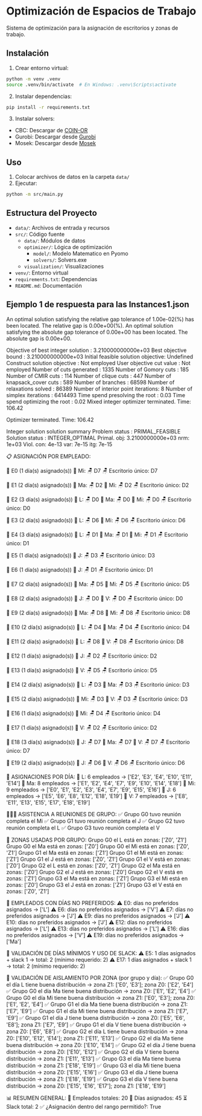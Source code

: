 # Optimización de Espacios de Trabajo

Sistema de optimización para la asignación de escritorios y zonas de trabajo.

## Instalación

1. Crear entorno virtual:
```bash
python -m venv .venv
source .venv/bin/activate  # En Windows: .venv\Scripts\activate
```

2. Instalar dependencias:
```bash
pip install -r requirements.txt
```

3. Instalar solvers:
- CBC: Descargar de [COIN-OR](https://projects.coin-or.org/Cbc)
- Gurobi: Descargar desde [Gurobi](https://www.gurobi.com/)
- Mosek: Descargar desde [Mosek](https://www.mosek.com/)

## Uso

1. Colocar archivos de datos en la carpeta `data/`
2. Ejecutar:
```bash
python -m src/main.py
```

## Estructura del Proyecto

- `data/`: Archivos de entrada y recursos
- `src/`: Código fuente
  - `data/`: Módulos de datos
  - `optimizer/`: Lógica de optimización
    - `model/`: Modelo Matematico en Pyomo
    - `solvers/`: Solvers.exe
  - `visualization/`: Visualizaciones
- `venv/`: Entorno virtual
- `requirements.txt`: Dependencias
- `README.md`: Documentación

## Ejemplo 1 de respuesta para las Instances1.json

An optimal solution satisfying the relative gap tolerance of 1.00e-02(%) has been located.
The relative gap is 0.00e+00(%).
An optimal solution satisfying the absolute gap tolerance of 0.00e+00 has been located.
The absolute gap is 0.00e+00.

Objective of best integer solution : 3.210000000000e+03
Best objective bound               : 3.210000000000e+03
Initial feasible solution objective: Undefined
Construct solution objective       : Not employed
User objective cut value           : Not employed
Number of cuts generated           : 1335
  Number of Gomory cuts            : 185
  Number of CMIR cuts              : 114
  Number of clique cuts            : 447
  Number of knapsack_cover cuts    : 589
Number of branches                 : 68598
Number of relaxations solved       : 86389
Number of interior point iterations: 8
Number of simplex iterations       : 6414493
Time spend presolving the root     : 0.03
Time spend optimizing the root     : 0.02
Mixed integer optimizer terminated. Time: 106.42

Optimizer terminated. Time: 106.42  


Integer solution solution summary
  Problem status  : PRIMAL_FEASIBLE
  Solution status : INTEGER_OPTIMAL
  Primal.  obj: 3.2100000000e+03    nrm: 1e+03    Viol.  con: 4e-13    var: 7e-15    itg: 7e-15

📋 ASIGNACIÓN POR EMPLEADO:

👤 E0 (1 día(s) asignado(s))
   📆 Mi: 🪑 D7
   🪑 Escritorio único: D7

👤 E1 (2 día(s) asignado(s))
   📆 Ma: 🪑 D2
   📆 Mi: 🪑 D2
   🪑 Escritorio único: D2

👤 E2 (3 día(s) asignado(s))
   📆 L: 🪑 D0
   📆 Ma: 🪑 D0
   📆 Mi: 🪑 D0
   🪑 Escritorio único: D0

👤 E3 (2 día(s) asignado(s))
   📆 L: 🪑 D6
   📆 Mi: 🪑 D6
   🪑 Escritorio único: D6

👤 E4 (3 día(s) asignado(s))
   📆 L: 🪑 D1
   📆 Ma: 🪑 D1
   📆 Mi: 🪑 D1
   🪑 Escritorio único: D1

👤 E5 (1 día(s) asignado(s))
   📆 J: 🪑 D3
   🪑 Escritorio único: D3

👤 E6 (1 día(s) asignado(s))
   📆 J: 🪑 D1
   🪑 Escritorio único: D1

👤 E7 (2 día(s) asignado(s))
   📆 Ma: 🪑 D5
   📆 Mi: 🪑 D5
   🪑 Escritorio único: D5

👤 E8 (2 día(s) asignado(s))
   📆 J: 🪑 D0
   📆 V: 🪑 D0
   🪑 Escritorio único: D0

👤 E9 (2 día(s) asignado(s))
   📆 Ma: 🪑 D8
   📆 Mi: 🪑 D8
   🪑 Escritorio único: D8

👤 E10 (2 día(s) asignado(s))
   📆 L: 🪑 D4
   📆 Ma: 🪑 D4
   🪑 Escritorio único: D4

👤 E11 (2 día(s) asignado(s))
   📆 L: 🪑 D8
   📆 V: 🪑 D8
   🪑 Escritorio único: D8

👤 E12 (1 día(s) asignado(s))
   📆 J: 🪑 D2
   🪑 Escritorio único: D2

👤 E13 (1 día(s) asignado(s))
   📆 V: 🪑 D5
   🪑 Escritorio único: D5

👤 E14 (2 día(s) asignado(s))
   📆 L: 🪑 D3
   📆 Ma: 🪑 D3
   🪑 Escritorio único: D3

👤 E15 (2 día(s) asignado(s))
   📆 Mi: 🪑 D3
   📆 V: 🪑 D3
   🪑 Escritorio único: D3

👤 E16 (1 día(s) asignado(s))
   📆 Mi: 🪑 D4
   🪑 Escritorio único: D4

👤 E17 (1 día(s) asignado(s))
   📆 V: 🪑 D2
   🪑 Escritorio único: D2

👤 E18 (3 día(s) asignado(s))
   📆 J: 🪑 D7
   📆 Ma: 🪑 D7
   📆 V: 🪑 D7
   🪑 Escritorio único: D7

👤 E19 (2 día(s) asignado(s))
   📆 J: 🪑 D6
   📆 V: 🪑 D6
   🪑 Escritorio único: D6

📅 ASIGNACIONES POR DÍA:
📆 L: 6 empleados → ['E2', 'E3', 'E4', 'E10', 'E11', 'E14']
📆 Ma: 8 empleados → ['E1', 'E2', 'E4', 'E7', 'E9', 'E10', 'E14', 'E18']
📆 Mi: 9 empleados → ['E0', 'E1', 'E2', 'E3', 'E4', 'E7', 'E9', 'E15', 'E16']
📆 J: 6 empleados → ['E5', 'E6', 'E8', 'E12', 'E18', 'E19']
📆 V: 7 empleados → ['E8', 'E11', 'E13', 'E15', 'E17', 'E18', 'E19']

🧑‍🤝‍🧑 ASISTENCIA A REUNIONES DE GRUPO:
✅ Grupo G0 tuvo reunión completa el Mi
✅ Grupo G1 tuvo reunión completa el J
✅ Grupo G2 tuvo reunión completa el L
✅ Grupo G3 tuvo reunión completa el V

📍 ZONAS USADAS POR GRUPO:
Grupo G0 el L está en zonas: ['Z0', 'Z1']
Grupo G0 el Ma está en zonas: ['Z0']
Grupo G0 el Mi está en zonas: ['Z0', 'Z1']
Grupo G1 el Ma está en zonas: ['Z1']
Grupo G1 el Mi está en zonas: ['Z1']
Grupo G1 el J está en zonas: ['Z0', 'Z1']
Grupo G1 el V está en zonas: ['Z0']
Grupo G2 el L está en zonas: ['Z0', 'Z1']
Grupo G2 el Ma está en zonas: ['Z0']
Grupo G2 el J está en zonas: ['Z0']
Grupo G2 el V está en zonas: ['Z1']
Grupo G3 el Ma está en zonas: ['Z1']
Grupo G3 el Mi está en zonas: ['Z0']
Grupo G3 el J está en zonas: ['Z1']
Grupo G3 el V está en zonas: ['Z0', 'Z1']

📛 EMPLEADOS CON DÍAS NO PREFERIDOS:
⚠️ E0: días no preferidos asignados → ['L']
⚠️ E6: días no preferidos asignados → ['V']
⚠️ E7: días no preferidos asignados → ['J']
⚠️ E9: días no preferidos asignados → ['J']
⚠️ E10: días no preferidos asignados → ['J']
⚠️ E12: días no preferidos asignados → ['L']
⚠️ E13: días no preferidos asignados → ['L']
⚠️ E16: días no preferidos asignados → ['V']
⚠️ E19: días no preferidos asignados → ['Ma']

🧾 VALIDACIÓN DE DÍAS MÍNIMOS Y USO DE SLACK:
⚠️ E5: 1 días asignados + slack 1 → total: 2 (mínimo requerido: 2)
⚠️ E17: 1 días asignados + slack 1 → total: 2 (mínimo requerido: 2)

🚨 VALIDACIÓN DE AISLAMIENTO POR ZONA (por grupo y día):
✅ Grupo G0 el día L tiene buena distribución → zona Z1: ['E0', 'E3']; zona Z0: ['E2', 'E4']
✅ Grupo G0 el día Ma tiene buena distribución → zona Z0: ['E1', 'E2', 'E4']
✅ Grupo G0 el día Mi tiene buena distribución → zona Z1: ['E0', 'E3']; zona Z0: ['E1', 'E2', 'E4']
✅ Grupo G1 el día Ma tiene buena distribución → zona Z1: ['E7', 'E9']
✅ Grupo G1 el día Mi tiene buena distribución → zona Z1: ['E7', 'E9']
✅ Grupo G1 el día J tiene buena distribución → zona Z0: ['E5', 'E6', 'E8']; zona Z1: ['E7', 'E9']
✅ Grupo G1 el día V tiene buena distribución → zona Z0: ['E6', 'E8']
✅ Grupo G2 el día L tiene buena distribución → zona Z0: ['E10', 'E12', 'E14']; zona Z1: ['E11', 'E13']
✅ Grupo G2 el día Ma tiene buena distribución → zona Z0: ['E10', 'E14']
✅ Grupo G2 el día J tiene buena distribución → zona Z0: ['E10', 'E12']
✅ Grupo G2 el día V tiene buena distribución → zona Z1: ['E11', 'E13']
✅ Grupo G3 el día Ma tiene buena distribución → zona Z1: ['E18', 'E19']
✅ Grupo G3 el día Mi tiene buena distribución → zona Z0: ['E15', 'E16']
✅ Grupo G3 el día J tiene buena distribución → zona Z1: ['E18', 'E19']
✅ Grupo G3 el día V tiene buena distribución → zona Z0: ['E15', 'E16', 'E17']; zona Z1: ['E18', 'E19']

📊 RESUMEN GENERAL:
👥 Empleados totales: 20
📆 Días asignados: 45
⏳ Slack total: 2
✅ ¿Asignación dentro del rango permitido?: True